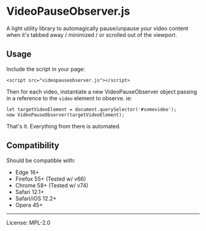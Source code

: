 # VideoPauseObserver.js
A light utility library to automagically pause/unpause your video content when it's tabbed away / minimized / or scrolled out of the viewport.

## Usage
Include the script in your page:
```
<script src="videopauseobserver.js"></script>
```
Then for each video, instantiate a new VideoPauseObserver object passing in a reference to the `video` element to observe.
ie:
```
let targetVideoElement = document.querySelector('#somevideo');
new VideoPauseObserver(targetVideoElement);
```
That's it.  Everything from there is automated.

## Compatibility
Should be compatible with:
* Edge 16+
* Firefox 55+  (Tested w/ v66)
* Chrome 58+   (Tested w/ v74)
* Safari 12.1+
* Safari/iOS 12.2+
* Opera 45+

---
License: MPL-2.0
